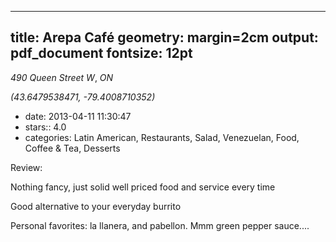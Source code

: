 
---
title: Arepa Café
geometry: margin=2cm
output: pdf_document
fontsize: 12pt
---

_490 Queen Street W_, _ON_

*(43.6479538471, -79.4008710352)*

- date: 2013-04-11 11:30:47
- stars:: 4.0
-  categories: Latin American, Restaurants, Salad, Venezuelan, Food, Coffee & Tea, Desserts

Review:

Nothing fancy, just solid well priced food and service every time

Good alternative to your everyday burrito

Personal favorites: la llanera, and pabellon. Mmm green pepper sauce....


